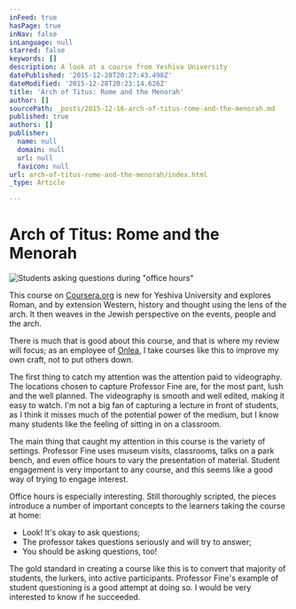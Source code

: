 ```yaml
---
inFeed: true
hasPage: true
inNav: false
inLanguage: null
starred: false
keywords: []
description: A look at a course from Yeshiva University
datePublished: '2015-12-28T20:27:43.498Z'
dateModified: '2015-12-28T20:23:14.626Z'
title: 'Arch of Titus: Rome and the Menorah'
author: []
sourcePath: _posts/2015-12-16-arch-of-titus-rome-and-the-menorah.md
published: true
authors: []
publisher:
  name: null
  domain: null
  url: null
  favicon: null
url: arch-of-titus-rome-and-the-menorah/index.html
_type: Article

---
```

# Arch of Titus: Rome and the Menorah
![Students asking questions during "office hours" ](https://s3-us-west-2.amazonaws.com/the-grid-img/p/0e1a03efcb0dd164fbb48eea7bb3d2101deb0430.png)

This course on [Coursera.org][0] is new for Yeshiva University and explores Roman, and by extension Western, history and thought using the lens of the arch. It then weaves in the Jewish perspective on the events, people and the arch.

There is much that is good about this course, and that is where my review will focus; as an employee of [Onlea][1], I take courses like this to improve my own craft, not to put others down.

The first thing to catch my attention was the attention paid to videography. The locations chosen to capture Professor Fine are, for the most pant, lush and the well planned. The videography is smooth and well edited, making it easy to watch. I'm not a big fan of capturing a lecture in front of students, as I think it misses much of the potential power of the medium, but I know many students like the feeling of sitting in on a classroom.

The main thing that caught my attention in this course is the variety of settings. Professor Fine uses museum visits, classrooms, talks on a park bench, and even office hours to vary the presentation of material. Student engagement is very important to any course, and this seems like a good way of trying to engage interest.

Office hours is especially interesting. Still thoroughly scripted, the pieces introduce a number of important concepts to the learners taking the course at home: 

* Look! It's okay to ask questions;
* The professor takes questions seriously and will try to answer;
* You should be asking questions, too!

The gold standard in creating a course like this is to convert that majority of students, the lurkers, into active participants. Professor Fine's example of student questioning is a good attempt at doing so. I would be very interested to know if he succeeded.

[0]: https://www.coursera.org/learn/archoftitus
[1]: onlea.org